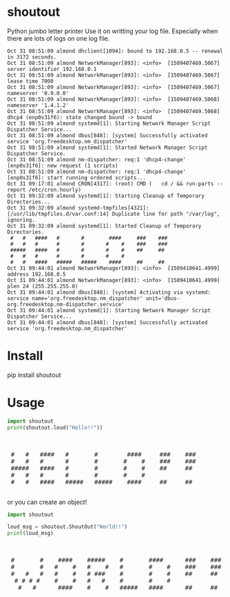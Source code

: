 # shoutout
Python jumbo letter printer
Use it on writting your log file. Especially when there are lots of logs on one log file.

```
Oct 31 08:51:09 almond dhclient[1094]: bound to 192.168.0.5 -- renewal in 3172 seconds.
Oct 31 08:51:09 almond NetworkManager[893]: <info>  [1509407469.5067]   server identifier 192.168.0.1
Oct 31 08:51:09 almond NetworkManager[893]: <info>  [1509407469.5067]   lease time 7000
Oct 31 08:51:09 almond NetworkManager[893]: <info>  [1509407469.5067]   nameserver '0.9.0.0'
Oct 31 08:51:09 almond NetworkManager[893]: <info>  [1509407469.5068]   nameserver '1.4.1.2'
Oct 31 08:51:09 almond NetworkManager[893]: <info>  [1509407469.5068] dhcp4 (enp0s31f6): state changed bound -> bound
Oct 31 08:51:09 almond systemd[1]: Starting Network Manager Script Dispatcher Service...
Oct 31 08:51:09 almond dbus[848]: [system] Successfully activated service 'org.freedesktop.nm_dispatcher'
Oct 31 08:51:09 almond systemd[1]: Started Network Manager Script Dispatcher Service.
Oct 31 08:51:09 almond nm-dispatcher: req:1 'dhcp4-change' [enp0s31f6]: new request (1 scripts)
Oct 31 08:51:09 almond nm-dispatcher: req:1 'dhcp4-change' [enp0s31f6]: start running ordered scripts...
Oct 31 09:17:01 almond CRON[4317]: (root) CMD (   cd / && run-parts --report /etc/cron.hourly)
Oct 31 09:32:09 almond systemd[1]: Starting Cleanup of Temporary Directories...
Oct 31 09:32:09 almond systemd-tmpfiles[4321]: [/usr/lib/tmpfiles.d/var.conf:14] Duplicate line for path "/var/log", ignoring.
Oct 31 09:32:09 almond systemd[1]: Started Cleanup of Temporary Directories.
 #   #   ####   #       #        ####     ###    ### 
 #   #   #      #       #       #    #    ###    ### 
 #####   ####   #       #       #    #    ##     ##  
 #   #   #      #       #       #    #               
 #   #   ####   #####   #####    ####     ##     ##  
Oct 31 09:44:01 almond NetworkManager[893]: <info>  [1509410641.4999]   address 192.168.0.5
Oct 31 09:44:01 almond NetworkManager[893]: <info>  [1509410641.4999]   plen 24 (255.255.255.0)
Oct 31 09:44:01 almond dbus[848]: [system] Activating via systemd: service name='org.freedesktop.nm_dispatcher' unit='dbus-org.freedesktop.nm-dispatcher.service'
Oct 31 09:44:01 almond systemd[1]: Starting Network Manager Script Dispatcher Service...
Oct 31 09:44:01 almond dbus[848]: [system] Successfully activated service 'org.freedesktop.nm_dispatcher'
```

# Install
pip install shoutout

# Usage

```python
import shoutout
print(shoutout.loud("Hello!!"))
```

<pre>         
	
 #   #   ####   #       #        ####     ###    ### 
 #   #   #      #       #       #    #    ###    ### 
 #####   ####   #       #       #    #    ##     ##  
 #   #   #      #       #       #    #               
 #   #   ####   #####   #####    ####     ##     ##  

</pre> 

or you can create an object!

```python
import shoutout

loud_msg = shoutout.ShoutOut("World!!")
print(loud_msg)
```

<pre>         
          
 #       #    ####    #####    #       ####      ###    ### 
 #       #   #    #   #    #   #       #    #    ###    ### 
 #   #   #   #    #   # ###    #       #    #    ##     ##  
  # # # #    #    #   #   #    #       #    #               
   #   #      ####    #    #   #####   ####      ##     ##  
      

</pre> 

